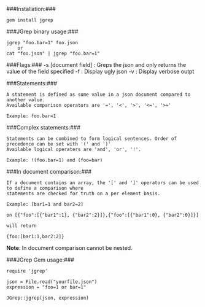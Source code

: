 ###Installation:###

    gem install jgrep

###JGrep binary usage:###

    jgrep "foo.bar=1" foo.json
        or
    cat "foo.json" | jgrep "foo.bar=1"

###Flags:###
    -s [document field] : Greps the json and only returns the value of the field specified
    -f                  : Display ugly json
    -v                  : Display verbose outpt

###Statements:###

    A statement is defined as some value in a json document compared to another value.
    Available comparison operators are '=', '<', '>', '<=', '>='

    Example: foo.bar=1

###Complex statements:###

    Statements can be combined to form logical sentences. Order of precedence can be set with '(' and ')'
    Available logical operaters are 'and', 'or', '!'.

    Example: !(foo.bar=1) and (foo=bar)

###In document comparison:###

    If a document contains an array, the '[' and ']' operators can be used to define a comparison where
    statements are checked for truth on a per element basis.

    Example: [bar1=1 and bar2=2]

    on [{"foo":[{"bar1":1}, {"bar2":2}]},{"foo":[{"bar1":0}, {"bar2":0}]}]

    will return

    {foo:[bar1:1,bar2:2]}

**Note**: In document comparison cannot be nested.

###JGrep Gem usage:###

    require 'jgrep'

    json = File.read("yourfile.json")
    expression = "foo=1 or bar=1"

    JGrep::jgrep(json, expression)

